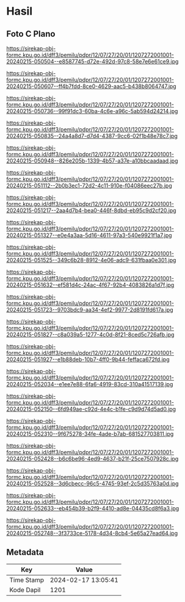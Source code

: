# Hasil

## Foto C Plano

https://sirekap-obj-formc.kpu.go.id/dff3/pemilu/pdpr/12/07/27/20/01/1207272001001-20240215-050504--e8587745-d72e-492d-97c8-58e7e6e61ce9.jpg

https://sirekap-obj-formc.kpu.go.id/dff3/pemilu/pdpr/12/07/27/20/01/1207272001001-20240215-050607--ff4b7fdd-8ce0-4629-aac5-b438b8064747.jpg

https://sirekap-obj-formc.kpu.go.id/dff3/pemilu/pdpr/12/07/27/20/01/1207272001001-20240215-050736--99f91dc3-60ba-4c6e-a96c-5ab594d24214.jpg

https://sirekap-obj-formc.kpu.go.id/dff3/pemilu/pdpr/12/07/27/20/01/1207272001001-20240215-050835--24a4a8d7-d7d4-4387-9cc6-02f1b48e78c7.jpg

https://sirekap-obj-formc.kpu.go.id/dff3/pemilu/pdpr/12/07/27/20/01/1207272001001-20240215-050948--826e205b-1339-4b57-a37e-a10bbcaadaad.jpg

https://sirekap-obj-formc.kpu.go.id/dff3/pemilu/pdpr/12/07/27/20/01/1207272001001-20240215-051112--2b0b3ec1-72d2-4c11-910e-f04086eec27b.jpg

https://sirekap-obj-formc.kpu.go.id/dff3/pemilu/pdpr/12/07/27/20/01/1207272001001-20240215-051217--2aa4d7b4-bea0-446f-8dbd-eb95c9d2cf20.jpg

https://sirekap-obj-formc.kpu.go.id/dff3/pemilu/pdpr/12/07/27/20/01/1207272001001-20240215-051327--e0e4a3aa-5d16-4611-97a3-540e9921f1a7.jpg

https://sirekap-obj-formc.kpu.go.id/dff3/pemilu/pdpr/12/07/27/20/01/1207272001001-20240215-051525--349c6b28-8912-4e06-adc9-631fbaa0e301.jpg

https://sirekap-obj-formc.kpu.go.id/dff3/pemilu/pdpr/12/07/27/20/01/1207272001001-20240215-051632--ef581d4c-24ac-4f67-92b4-4083826a1d7f.jpg

https://sirekap-obj-formc.kpu.go.id/dff3/pemilu/pdpr/12/07/27/20/01/1207272001001-20240215-051723--9703bdc9-aa34-4ef2-9977-2d8191fd617a.jpg

https://sirekap-obj-formc.kpu.go.id/dff3/pemilu/pdpr/12/07/27/20/01/1207272001001-20240215-051827--c8a039a5-1277-4c0d-8f21-8ced5c726afb.jpg

https://sirekap-obj-formc.kpu.go.id/dff3/pemilu/pdpr/12/07/27/20/01/1207272001001-20240215-051927--e1b88deb-10b7-4ff0-9b44-feffaca672fd.jpg

https://sirekap-obj-formc.kpu.go.id/dff3/pemilu/pdpr/12/07/27/20/01/1207272001001-20240215-052034--e1ee7e88-6fa6-4919-83cd-310a41517139.jpg

https://sirekap-obj-formc.kpu.go.id/dff3/pemilu/pdpr/12/07/27/20/01/1207272001001-20240215-052150--6fd949ae-c92d-4e4c-b1fe-c9d9d74d5ad0.jpg

https://sirekap-obj-formc.kpu.go.id/dff3/pemilu/pdpr/12/07/27/20/01/1207272001001-20240215-052310--9f675278-34fe-4ade-b7ab-681527703811.jpg

https://sirekap-obj-formc.kpu.go.id/dff3/pemilu/pdpr/12/07/27/20/01/1207272001001-20240215-052428--b6c6be96-4ed9-4637-b21f-25ce7507928c.jpg

https://sirekap-obj-formc.kpu.go.id/dff3/pemilu/pdpr/12/07/27/20/01/1207272001001-20240215-052528--3d6cbecc-96c5-4745-93ef-2c5d35763a0d.jpg

https://sirekap-obj-formc.kpu.go.id/dff3/pemilu/pdpr/12/07/27/20/01/1207272001001-20240215-052633--eb454b39-b2f9-4410-ad8e-04435cd8f6a3.jpg

https://sirekap-obj-formc.kpu.go.id/dff3/pemilu/pdpr/12/07/27/20/01/1207272001001-20240215-052748--3f3733ce-5178-4d34-8cb4-5e65a27ead64.jpg


## Metadata

| Key        | Value               |
| ---------- | ------------------- |
| Time Stamp | 2024-02-17 13:05:41 |
| Kode Dapil | 1201                |




